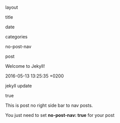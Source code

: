 layout

title

date

categories

no-post-nav

post

Welcome to Jekyll!

2016-05-13 13:25:35 +0200

jekyll update

true

This is post no right side bar to nav posts.

You just need to set  **no-post-nav: true**  for your post
<!--stackedit_data:
eyJoaXN0b3J5IjpbMzMzMDY2NzVdfQ==
-->